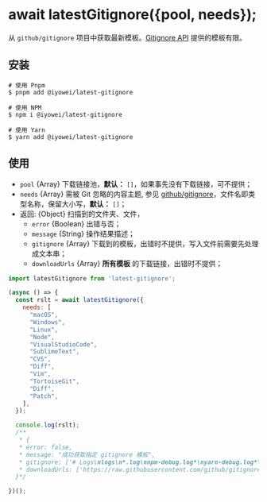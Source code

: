 # await latestGitignore({pool, needs});

从 `github/gitignore` 项目中获取最新模板。[Gitignore API](https://docs.github.com/cn/rest/reference/gitignore) 提供的模板有限。

## 安装

```shell
# 使用 Pnpm
$ pnpm add @iyowei/latest-gitignore

# 使用 NPM
$ npm i @iyowei/latest-gitignore

# 使用 Yarn
$ yarn add @iyowei/latest-gitignore
```

## 使用

- `pool` {Array} 下载链接池，**默认：** `[]`，如果事先没有下载链接，可不提供；
- `needs` {Array} 需被 Git 忽略的内容主题, 参见 [github/gitignore](https://github.com/github/gitignore)，文件名即类型名称，保留大小写，**默认：** `[]`；
- 返回: {Object} 扫描到的文件夹、文件，
  - `error` {Boolean} 出错与否；
  - `message` {String} 操作结果描述；
  - `gitignore` {Array} 下载到的模板，出错时不提供，写入文件前需要先处理成文本串；
  - `downloadUrls` {Array} **所有模板** 的下载链接，出错时不提供；

```javascript
import latestGitignore from 'latest-gitignore';

(async () => {
  const rslt = await latestGitignore({
    needs: [
      "macOS",
      "Windows",
      "Linux",
      "Node",
      "VisualStudioCode",
      "SublimeText",
      "CVS",
      "Diff",
      "Vim",
      "TortoiseGit",
      "Diff",
      "Patch",
    ],
  });

  console.log(rslt);
  /**
   * {
   * error: false,
   * message: "成功获取指定 gitignore 模板",
   * gitignore: ['# Logs\nlogs\n*.log\nnpm-debug.log*\nyarn-debug.log*\nyarn-error.log*\nlerna-debug.log*\n\n# Diagnostic reports (https://nodejs.org/api/report.html)\nreport.[0-9]*.[0-9]*.[0-9]*.[0-9]*.json\n\n# Runtime data\npids\n*.pid\n*.seed\n*.pid.lock\n\n# Directory for instrumented libs generated by jscoverage/JSCover\nlib-cov\n\n# Coverage directory used by tools like istanbul\ncoverage\n*.lcov\n\n# nyc test coverage\n.nyc_output\n\n# Grunt intermediate storage (https://gruntjs.com/creating-plugins#storing-task-files)\n.grunt\n\n# Bower dependency directory (https://bower.io/)\nbower_components\n\n# node-waf configuration\n.lock-wscript\n\n# Compiled binary addons (https://nodejs.org/api/addons.html)\nbuild/Release\n\n# Dependency directories\nnode_modules/\njspm_packages/\n\n# TypeScript v1 declaration files\ntypings/\n\n# TypeScript cache\n*.tsbuildinfo\n\n# Optional npm cache directory\n.npm\n\n# Optional eslint cache\n.eslintcache\n\n# Microbundle cache\n.rpt2_cache/\n.rts2_cache_cjs/\n.rts2_cache_es/\n.rts2_cache_umd/\n\n# Optional REPL history\n.node_repl_history\n\n# Output of 'npm pack'\n*.tgz\n\n# Yarn Integrity file\n.yarn-integrity\n\n# dotenv environment variables file\n.env\n.env.test\n\n# parcel-bundler cache (https://parceljs.org/)\n.cache\n\n# Next.js build output\n.next\n\n# Nuxt.js build / generate output\n.nuxt\ndist\n\n# Gatsby files\n.cache/\n# Comment in the public line in if your project uses Gatsby and *not* Next.js\n# https://nextjs.org/blog/next-9-1#public-directory-support\n# public\n\n# vuepress build output\n.vuepress/dist\n\n# Serverless directories\n.serverless/\n\n# FuseBox cache\n.fusebox/\n\n# DynamoDB Local files\n.dynamodb/\n\n# TernJS port file\n.tern-port\n', ...],
   * downloadUrls: ['https://raw.githubusercontent.com/github/gitignore/main/Global/Linux.gitignore', ... ],
  }*/

})();
```
